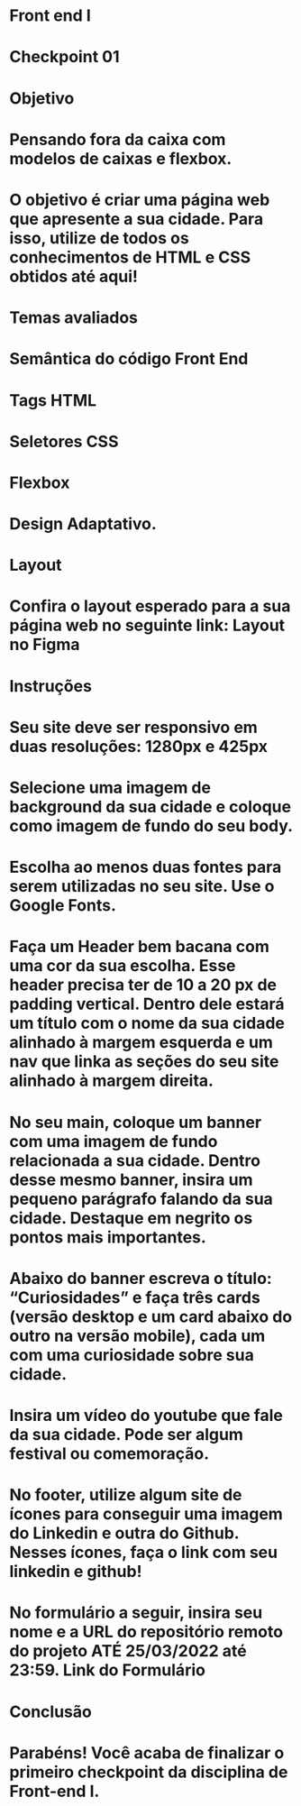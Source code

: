 # Front end I
# Checkpoint 01
# Objetivo
# Pensando fora da caixa com modelos de caixas e flexbox.
# O objetivo é criar uma página web que apresente a sua cidade. Para isso, utilize de todos os conhecimentos de HTML e CSS obtidos até aqui! 
# Temas avaliados
# Semântica do código Front End
# Tags HTML
# Seletores CSS
# Flexbox
# Design Adaptativo.
# Layout 
# Confira o layout esperado para a sua página web no seguinte link: Layout no Figma
# Instruções 
# Seu site deve ser responsivo em duas resoluções: 1280px e 425px
# Selecione uma imagem de background da sua cidade e coloque como imagem de fundo do seu body.
# Escolha ao menos duas fontes para serem utilizadas no seu site. Use o Google Fonts.
# Faça um Header bem bacana com uma cor da sua escolha. Esse header precisa ter de 10 a 20 px de padding vertical. Dentro dele estará um título com o nome da sua cidade alinhado à margem esquerda e um nav que linka as seções do seu site alinhado à margem direita.
# No seu main, coloque um banner com uma imagem de fundo relacionada a sua cidade. Dentro desse mesmo banner, insira um pequeno parágrafo falando da sua cidade. Destaque em negrito os pontos mais importantes.
# Abaixo do banner escreva o título: “Curiosidades” e faça três cards (versão desktop e um card abaixo do outro na versão mobile), cada um com uma curiosidade sobre sua cidade.
# Insira um vídeo do youtube que fale da sua cidade. Pode ser algum festival ou comemoração.
# No footer, utilize algum site de ícones para conseguir uma imagem do Linkedin e outra do Github. Nesses ícones, faça o link com seu linkedin e github!
# No formulário a seguir, insira seu nome e a URL do repositório remoto do projeto ATÉ 25/03/2022 até 23:59. Link do Formulário 

# Conclusão 

# Parabéns! Você acaba de finalizar o primeiro checkpoint da disciplina de Front-end I.
